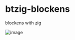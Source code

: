 # btzig-blockens
 blockens with zig

 ![image](https://github.com/btipling/btzig-blockens/assets/249641/3427d3c0-4ed6-4390-9da7-096b974e0b52)

